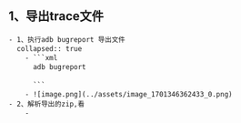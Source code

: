 ## 1、导出trace文件
	- 1、执行adb bugreport 导出文件
	  collapsed:: true
		- ```xml
		  adb bugreport
		  
		  ```
		- ![image.png](../assets/image_1701346362433_0.png)
	- 2、解析导出的zip,看
		-